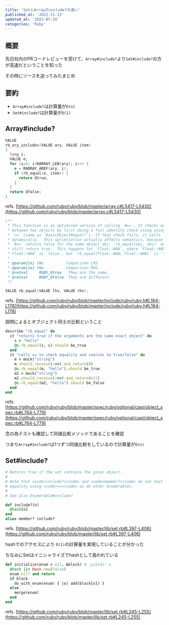 ```yaml
---
title: 'SetとArrayのinclude?の違い'
published_at: '2022-11-13'
updated_at: '2023-07-29'
categories: 'Ruby'
---
```


## 概要

先日社内のPRコードレビューを受けて、`Array#include?`より`Set#include?`の方が高速だということを知った

その時にソースを追ってみたまとめ

## 要約

- `Array#include?`は計算量が`O(n)`
- `Set#include?`は計算量が`O(1)`

## Array#include?

```c
VALUE
rb_ary_includes(VALUE ary, VALUE item)
{
  long i;
  VALUE e;
  for (i=0; i<RARRAY_LEN(ary); i++) {
    e = RARRAY_AREF(ary, i);
    if (rb_equal(e, item)) {
      return Qtrue;
    }
  }
  return Qfalse;
}
```

refs. [https://github.com/ruby/ruby/blob/master/array.c#L5417-L5430](https://github.com/ruby/ruby/blob/master/array.c#L5417-L5430)

```c
/**
 * This function is an optimised version of calling `#==`. It checks equality
 * between two objects by first doing a fast identity check using using C's
 * `==` (same as `BasicObject#equal?`). If that check fails, it calls `#==`
 * dynamically.  This optimisation actually affects semantics, because when
 * `#==` returns false for the same object obj, `rb_equal(obj, obj)` would
 * still return true.  This happens for `Float::NAN`, where `Float::NAN ==
 * Float::NAN` is `false`, but `rb_equal(Float::NAN, Float::NAN)` is `true`.
 *
 * @param[in] lhs          Comparison LHS.
 * @param[in] rhs          Comparison RHS.
 * @retval     RUBY_Qtrue   They are the same.
 * @retval     RUBY_Qfalse  They are different.
 */

VALUE rb_equal(VALUE lhs, VALUE rhs);
```

refs. [https://github.com/ruby/ruby/blob/master/include/ruby/ruby.h#L164-L178](https://github.com/ruby/ruby/blob/master/include/ruby/ruby.h#L164-L178)

説明によるとオブジェクト同士の比較ということ

```ruby
describe "rb_equal" do
  it "returns true if the arguments are the same exact object" do
    s = "hello"
    @o.rb_equal(s, s).should be_true
  end
  it "calls == to check equality and coerces to true/false" do
    m = mock("string")
    m.should_receive(:==).and_return(8)
    @o.rb_equal(m, "hello").should be_true
    m2 = mock("string")
    m2.should_receive(:==).and_return(nil)
    @o.rb_equal(m2, "hello").should be_false
  end
end
```

refs. [https://github.com/ruby/ruby/blob/master/spec/ruby/optional/capi/object_spec.rb#L764-L779](https://github.com/ruby/ruby/blob/master/spec/ruby/optional/capi/object_spec.rb#L764-L779)

念の為テストも確認して同値比較メソッドであることを確認

つまり`Array#include?`は1つずつ同値比較をしているので計算量が`O(n)`

## Set#include?

```ruby
# Returns true if the set contains the given object.
#
# Note that <code>include?</code> and <code>member?</code> do not test member
# equality using <code>==</code> as do other Enumerables.
#
# See also Enumerable#include?

def include?(o)
  @hash[o]
end
alias member? include?
```

refs. [https://github.com/ruby/ruby/blob/master/lib/set.rb#L397-L406](https://github.com/ruby/ruby/blob/master/lib/set.rb#L397-L406)

hashでのアクセスにより `O(1)`の計算量を実現していることが分かった

ちなみにSetはイニシャライズでhashとして扱われている

```ruby
def initialize(enum = nil, &block) # :yields: o
  @hash ||= Hash.new(false)
  enum.nil? and return
  if block
    do_with_enum(enum) { |o| add(block[o]) }
  else
    merge(enum)
  end
end
```

refs. [https://github.com/ruby/ruby/blob/master/lib/set.rb#L245-L255](https://github.com/ruby/ruby/blob/master/lib/set.rb#L245-L255)
